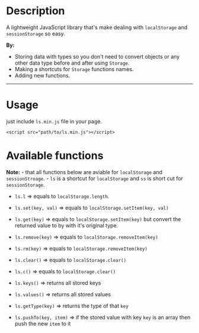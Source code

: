 # Description

A lightweight JavaScript library that's make dealing with `localStorage` and `sessionStorage` so easy.

**By:**
   * Storing data with types so you don't need to convert objects or any other data type before and after using `Storage`.
   * Making a shortcuts for `Storage` functions names.
   * Adding new functions.
---

# Usage

just include `ls.min.js` file in your page.

`<script src="path/to/ls.min.js"></script>`

# Available functions

**Note:**
    - that all functions below are aviable for `localStorage` and `sessionStroage`.
    - `ls` is a shortcut for `localStorage` and `ss` is short cut for `sessionStorage`.

* `ls.l` => equals to `localStorage.length`.

* `ls.set(key, val)` => equals to `localStorage.setItem(key, val)`
* `ls.get(key)` => equals to `localStorage.setItem(key)` but convert the returned value to by with it's original type.
* `ls.remove(key)` => equals to `localStorage.removeItem(key)` 
* `ls.rm(key)` => equals to `localStorage.removeItem(key)` 
* `ls.clear()` => equals to `localStorage.clear()` 
* `ls.c()` => equals to `localStorage.clear()` 
* `ls.keys()` => returns all stored keys
* `ls.values()` => returns all stored values
* `ls.getType(key)` => returns the type of that `key`
* `ls.pushTo(key, item)` => if the stored value with key `key` is an array then push the new `item` to it







